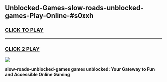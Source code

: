 
## Unblocked-Games-slow-roads-unblocked-games-Play-Online-#s0xxh
<h3>
<a href="https://premium.freeplayer.one?title=slow-roads-unblocked-games&ref=27F">CLICK TO PLAY</a></h3>
<hr>

<h3>
<a href="https://premium.freeplayer.one?title=slow-roads-unblocked-games&ref=27F">CLICK 2 PLAY</a>
  
</h3>

<a href="https://premium.freeplayer.one?title=slow-roads-unblocked-games&ref=27F"><img src="https://clearcache.store/games.png"></a>


**slow-roads-unblocked-games games unblocked: Your Gateway to Fun and Accessible Online Gaming**
